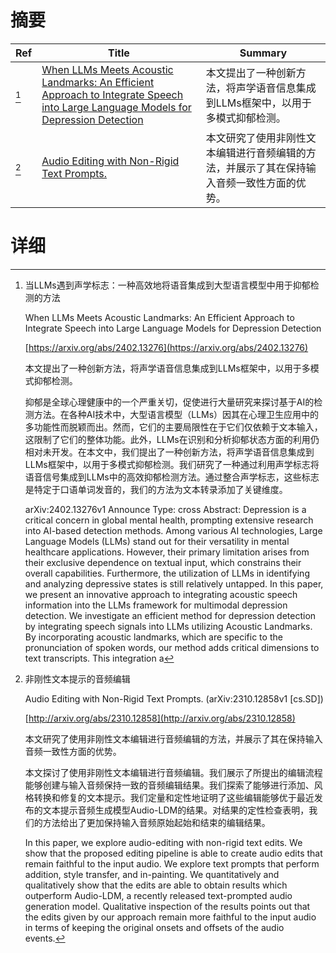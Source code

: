 # 摘要

| Ref | Title | Summary |
| --- | --- | --- |
| [^1] | [When LLMs Meets Acoustic Landmarks: An Efficient Approach to Integrate Speech into Large Language Models for Depression Detection](https://arxiv.org/abs/2402.13276) | 本文提出了一种创新方法，将声学语音信息集成到LLMs框架中，以用于多模式抑郁检测。 |
| [^2] | [Audio Editing with Non-Rigid Text Prompts.](http://arxiv.org/abs/2310.12858) | 本文研究了使用非刚性文本编辑进行音频编辑的方法，并展示了其在保持输入音频一致性方面的优势。 |

# 详细

[^1]: 当LLMs遇到声学标志：一种高效地将语音集成到大型语言模型中用于抑郁检测的方法

    When LLMs Meets Acoustic Landmarks: An Efficient Approach to Integrate Speech into Large Language Models for Depression Detection

    [https://arxiv.org/abs/2402.13276](https://arxiv.org/abs/2402.13276)

    本文提出了一种创新方法，将声学语音信息集成到LLMs框架中，以用于多模式抑郁检测。

    

    抑郁是全球心理健康中的一个严重关切，促使进行大量研究来探讨基于AI的检测方法。在各种AI技术中，大型语言模型（LLMs）因其在心理卫生应用中的多功能性而脱颖而出。然而，它们的主要局限性在于它们仅依赖于文本输入，这限制了它们的整体功能。此外，LLMs在识别和分析抑郁状态方面的利用仍相对未开发。在本文中，我们提出了一种创新方法，将声学语音信息集成到LLMs框架中，以用于多模式抑郁检测。我们研究了一种通过利用声学标志将语音信号集成到LLMs中的高效抑郁检测方法。通过整合声学标志，这些标志是特定于口语单词发音的，我们的方法为文本转录添加了关键维度。

    arXiv:2402.13276v1 Announce Type: cross  Abstract: Depression is a critical concern in global mental health, prompting extensive research into AI-based detection methods. Among various AI technologies, Large Language Models (LLMs) stand out for their versatility in mental healthcare applications. However, their primary limitation arises from their exclusive dependence on textual input, which constrains their overall capabilities. Furthermore, the utilization of LLMs in identifying and analyzing depressive states is still relatively untapped. In this paper, we present an innovative approach to integrating acoustic speech information into the LLMs framework for multimodal depression detection. We investigate an efficient method for depression detection by integrating speech signals into LLMs utilizing Acoustic Landmarks. By incorporating acoustic landmarks, which are specific to the pronunciation of spoken words, our method adds critical dimensions to text transcripts. This integration a
    
[^2]: 非刚性文本提示的音频编辑

    Audio Editing with Non-Rigid Text Prompts. (arXiv:2310.12858v1 [cs.SD])

    [http://arxiv.org/abs/2310.12858](http://arxiv.org/abs/2310.12858)

    本文研究了使用非刚性文本编辑进行音频编辑的方法，并展示了其在保持输入音频一致性方面的优势。

    

    本文探讨了使用非刚性文本编辑进行音频编辑。我们展示了所提出的编辑流程能够创建与输入音频保持一致的音频编辑结果。我们探索了能够进行添加、风格转换和修复的文本提示。我们定量和定性地证明了这些编辑能够优于最近发布的文本提示音频生成模型Audio-LDM的结果。对结果的定性检查表明，我们的方法给出了更加保持输入音频原始起始和结束的编辑结果。

    In this paper, we explore audio-editing with non-rigid text edits. We show that the proposed editing pipeline is able to create audio edits that remain faithful to the input audio. We explore text prompts that perform addition, style transfer, and in-painting. We quantitatively and qualitatively show that the edits are able to obtain results which outperform Audio-LDM, a recently released text-prompted audio generation model. Qualitative inspection of the results points out that the edits given by our approach remain more faithful to the input audio in terms of keeping the original onsets and offsets of the audio events.
    

